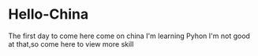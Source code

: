 # Hello-China
The first day to come here come on china
 I'm learning Pyhon 
 I'm not good at that,so come here to view more skill
